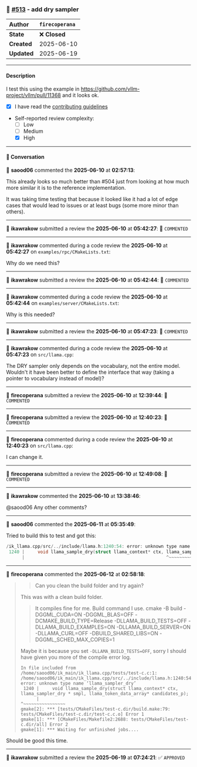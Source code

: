 ### 🔀 [#513](https://github.com/ikawrakow/ik_llama.cpp/pull/513) - add dry sampler

| **Author** | `firecoperana` |
| :--- | :--- |
| **State** | ❌ **Closed** |
| **Created** | 2025-06-10 |
| **Updated** | 2025-06-19 |

---

#### Description

I test this using the example in https://github.com/vllm-project/vllm/pull/11368 and it looks ok.

- [x] I have read the [contributing guidelines](https://github.com/ggerganov/llama.cpp/blob/master/CONTRIBUTING.md)
- Self-reported review complexity:
  - [ ] Low
  - [ ] Medium
  - [x] High

---

#### 💬 Conversation

👤 **saood06** commented the **2025-06-10** at **02:57:13**:<br>

This already looks so much better than #504 just from looking at how much more similar it is to the reference implementation.

It was taking time testing that because it looked like it had a lot of edge cases that would lead to issues or at least bugs (some more minor than others).

---

👤 **ikawrakow** submitted a review the **2025-06-10** at **05:42:27**: 💬 `COMMENTED`

---

👤 **ikawrakow** commented during a code review the **2025-06-10** at **05:42:27** on `examples/rpc/CMakeLists.txt`:<br>

Why do we need this?

---

👤 **ikawrakow** submitted a review the **2025-06-10** at **05:42:44**: 💬 `COMMENTED`

---

👤 **ikawrakow** commented during a code review the **2025-06-10** at **05:42:44** on `examples/server/CMakeLists.txt`:<br>

Why is this needed?

---

👤 **ikawrakow** submitted a review the **2025-06-10** at **05:47:23**: 💬 `COMMENTED`

---

👤 **ikawrakow** commented during a code review the **2025-06-10** at **05:47:23** on `src/llama.cpp`:<br>

The DRY sampler only depends on the vocabulary, not the entire model. Wouldn't it have been better to define the interface that way (taking a pointer to vocabulary instead of model)?

---

👤 **firecoperana** submitted a review the **2025-06-10** at **12:39:44**: 💬 `COMMENTED`

---

👤 **firecoperana** submitted a review the **2025-06-10** at **12:40:23**: 💬 `COMMENTED`

---

👤 **firecoperana** commented during a code review the **2025-06-10** at **12:40:23** on `src/llama.cpp`:<br>

I can change it.

---

👤 **firecoperana** submitted a review the **2025-06-10** at **12:49:08**: 💬 `COMMENTED`

---

👤 **ikawrakow** commented the **2025-06-10** at **13:38:46**:<br>

@saood06 Any other comments?

---

👤 **saood06** commented the **2025-06-11** at **05:35:49**:<br>

Tried to build this to test and got this:

```cpp
/ik_llama.cpp/src/../include/llama.h:1240:54: error: unknown type name ‘llama_sampler_dry’
 1240 |     void llama_sample_dry(struct llama_context* ctx, llama_sampler_dry* smpl, llama_token_data_array* candidates_p);
      |                                                      ^~~~~~~~~~~~~~~~~
```

---

👤 **firecoperana** commented the **2025-06-12** at **02:58:18**:<br>

> > Can you clean the build folder and try again?
> 
> This was with a clean build folder.
> 
> > It compiles fine for me. Build command I use. cmake -B build -DGGML_CUDA=ON -DGGML_BLAS=OFF -DCMAKE_BUILD_TYPE=Release -DLLAMA_BUILD_TESTS=OFF -DLLAMA_BUILD_EXAMPLES=ON -DLLAMA_BUILD_SERVER=ON -DLLAMA_CURL=OFF -DBUILD_SHARED_LIBS=ON -DGGML_SCHED_MAX_COPIES=1
> 
> Maybe it is because you set `-DLLAMA_BUILD_TESTS=OFF`, sorry I should have given you more of the compile error log.
> 
> ```
> In file included from /home/saood06/ik_main/ik_llama.cpp/tests/test-c.c:1:
> /home/saood06/ik_main/ik_llama.cpp/src/../include/llama.h:1240:54: error: unknown type name ‘llama_sampler_dry’
>  1240 |     void llama_sample_dry(struct llama_context* ctx, llama_sampler_dry * smpl, llama_token_data_array* candidates_p);
>       |                                                      ^~~~~~~~~~~~~~~~~
> gmake[2]: *** [tests/CMakeFiles/test-c.dir/build.make:79: tests/CMakeFiles/test-c.dir/test-c.c.o] Error 1
> gmake[1]: *** [CMakeFiles/Makefile2:2688: tests/CMakeFiles/test-c.dir/all] Error 2
> gmake[1]: *** Waiting for unfinished jobs....
> ```

Should be good this time.

---

👤 **ikawrakow** submitted a review the **2025-06-19** at **07:24:21**: ✅ `APPROVED`
